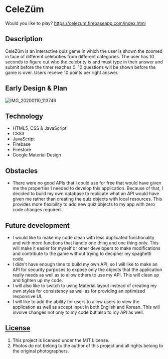 # CeleZ&uuml;m

Would you like to play? https://celezum.firebaseapp.com/index.html

## Description

CeleZ&uuml;m is an interactive quiz game in which the user is shown the zoomed in face of different celebrities from different categories. The user has 10 seconds to figure out who the celebrity is and must type in their answer and submit before the timer reaches 0. 10 questions will be shown before the game is over. Users receive 10 points per right answer.

## Early Design & Plan

![IMG_20200110_113746](https://user-images.githubusercontent.com/56938630/72181423-26fa2b00-339e-11ea-88fa-16f801dd1bd9.jpg)

## Technology

- HTML5, CSS & JavaScript
- CSS3
- JavaScript
- Firebase
- Firestore
- Google Material Design

## Obstacles

- There were no good APIs that I could use for free that would have given me the properties I needed to develop this application. Because of that, I decided to build my own database to replicate what an API would have given me rather than creating the quiz objects with local resources. This provides more flexibility to add new quiz objects to my app with zero code changes required.

## Future development

- I would like to make my code clean with less duplicated functionality and with more functions that handle one thing and one thing only. This will make it easier for myself or other developers to make modifications and contribute to the game without trying to decipher my spaghetti code.
- I didn't have enough time to build my own API, so I will like to make an API for security purposes to expose only the objects that the application really needs as well as to allow others to use my API. This will clean up and tighten up my code.
- I will also like to switch to using Material layout instead of creating my own styles for consistency as well as for providing an optimized responsive UI.
- I will like to add the ability for users to allow users to view the application as well as accept input in both English and Korean. This will involve changes not only to my code but also to my API as well.

## [License](LICENSE)

1.  This project is licensed under the MIT License.
2.  Photos do not belong to the author of this project and all rights belong to the original photographers.
